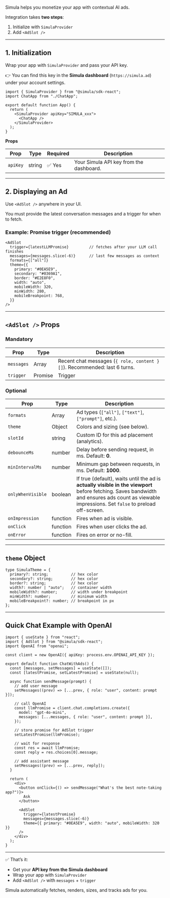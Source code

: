 Simula helps you monetize your app with contextual AI ads.

Integration takes **two steps**:

1. Initialize with `SimulaProvider`
2. Add `<AdSlot />`

---

## 1. Initialization

Wrap your app with `SimulaProvider` and pass your API key.

👉 You can find this key in the **Simula dashboard** (`https://simula.ad`) under your account settings.

```tsx
import { SimulaProvider } from "@simula/sdk-react";
import ChatApp from "./ChatApp";

export default function App() {
  return (
    <SimulaProvider apiKey="SIMULA_xxx">
      <ChatApp />
    </SimulaProvider>
  );
}

```

**Props**

| Prop | Type | Required | Description |
| --- | --- | --- | --- |
| `apiKey` | string | ✅ Yes | Your Simula API key from the dashboard. |

---

## 2. Displaying an Ad

Use `<AdSlot />` anywhere in your UI.

You must provide the latest conversation messages and a trigger for when to fetch.

### Example: Promise trigger (recommended)

```tsx
<AdSlot
  trigger={latestLLMPromise}         // fetches after your LLM call finishes
  messages={messages.slice(-6)}      // last few messages as context
  formats={["all"]}
  theme={{
    primary: "#0EA5E9",
    secondary: "#0369A1",
    border: "#E2E8F0",
    width: "auto",
    mobileWidth: 320,
    minWidth: 280,
    mobileBreakpoint: 768,
  }}
/>

```

---

## `<AdSlot />` Props

### Mandatory

| Prop | Type | Description |
| --- | --- | --- |
| `messages` | Array | Recent chat messages (`{ role, content }[]`). Recommended: last 6 turns. |
| `trigger` | Promise | Trigger | When to fetch an ad. Usually the promise returned by your LLM API call. |

### Optional

| Prop | Type | Description |
| --- | --- | --- |
| `formats` | Array | Ad types (`["all"]`, `["text"]`, `["prompt"]`, etc.). |
| `theme` | Object | Colors and sizing (see below). |
| `slotId` | string | Custom ID for this ad placement (analytics). |
| `debounceMs` | number | Delay before sending request, in ms. Default: **0**. |
| `minIntervalMs` | number | Minimum gap between requests, in ms. Default: **1000**. |
| `onlyWhenVisible` | boolean | If true (default), waits until the ad is **actually visible in the viewport** before fetching. Saves bandwidth and ensures ads count as viewable impressions. Set `false` to preload off-screen. |
| `onImpression` | function | Fires when ad is visible. |
| `onClick` | function | Fires when user clicks the ad. |
| `onError` | function | Fires on error or no-fill. |

---

## `theme` Object

```tsx
type SimulaTheme = {
  primary?: string;          // hex color
  secondary?: string;        // hex color
  border?: string;           // hex color
  width?: number | "auto";   // container width
  mobileWidth?: number;      // width under breakpoint
  minWidth?: number;         // minimum width
  mobileBreakpoint?: number; // breakpoint in px
};

```

---

## Quick Chat Example with OpenAI

```tsx
import { useState } from "react";
import { AdSlot } from "@simula/sdk-react";
import OpenAI from "openai";

const client = new OpenAI({ apiKey: process.env.OPENAI_API_KEY });

export default function ChatWithAds() {
  const [messages, setMessages] = useState([]);
  const [latestPromise, setLatestPromise] = useState(null);

  async function sendMessage(prompt) {
    // add user message
    setMessages((prev) => [...prev, { role: "user", content: prompt }]);

    // call OpenAI
    const llmPromise = client.chat.completions.create({
      model: "gpt-4o-mini",
      messages: [...messages, { role: "user", content: prompt }],
    });

    // store promise for AdSlot trigger
    setLatestPromise(llmPromise);

    // wait for response
    const res = await llmPromise;
    const reply = res.choices[0].message;

    // add assistant message
    setMessages((prev) => [...prev, reply]);
  }

  return (
    <div>
      <button onClick={() => sendMessage("What's the best note-taking app?")}>
        Ask
      </button>

      <AdSlot
        trigger={latestPromise}
        messages={messages.slice(-6)}
        theme={{ primary: "#0EA5E9", width: "auto", mobileWidth: 320 }}
      />
    </div>
  );
}

```

---

✅ That’s it:

- Get your **API key from the Simula dashboard**
- Wrap your app with `SimulaProvider`
- Add `<AdSlot />` with `messages` + `trigger`

Simula automatically fetches, renders, sizes, and tracks ads for you.